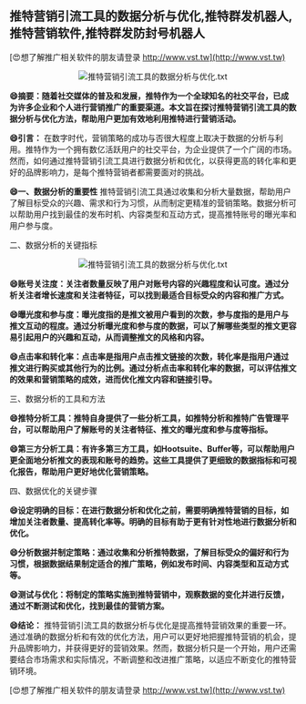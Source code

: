 ## **推特营销引流工具的数据分析与优化,推特群发机器人,推特营销软件,推特群发防封号机器人**

[😍想了解推广相关软件的朋友请登录 http://www.vst.tw](http://www.vst.tw)

 <center><img src="https://vst.tw/MP4/tuiguang/png/1.png" alt="推特营销引流工具的数据分析与优化.txt"></center>

**😄摘要：随着社交媒体的普及和发展，推特作为一个全球知名的社交平台，已成为许多企业和个人进行营销推广的重要渠道。本文旨在探讨推特营销引流工具的数据分析与优化方法，帮助用户更加有效地利用推特进行营销活动。**

**😄引言：**
在数字时代，营销策略的成功与否很大程度上取决于数据的分析与利用。推特作为一个拥有数亿活跃用户的社交平台，为企业提供了一个广阔的市场。然而，如何通过推特营销引流工具进行数据分析和优化，以获得更高的转化率和更好的品牌影响力，是每个推特营销者都需要面对的挑战。

**😄一、数据分析的重要性**
推特营销引流工具通过收集和分析大量数据，帮助用户了解目标受众的兴趣、需求和行为习惯，从而制定更精准的营销策略。数据分析可以帮助用户找到最佳的发布时机、内容类型和互动方式，提高推特账号的曝光率和用户参与度。

二、数据分析的关键指标

 <center><img src="https://vst.tw/MP4/tuiguang/png/1.png" alt="推特营销引流工具的数据分析与优化.txt"></center>

**😄账号关注度：关注者数量反映了用户对账号内容的兴趣程度和认可度。通过分析关注者增长速度和关注者特征，可以找到最适合目标受众的内容和推广方式。**

**😄曝光度和参与度：曝光度指的是推文被用户看到的次数，参与度指的是用户与推文互动的程度。通过分析曝光度和参与度的数据，可以了解哪些类型的推文更容易引起用户的兴趣和互动，从而调整推文的风格和内容。**

**😄点击率和转化率：点击率是指用户点击推文链接的次数，转化率是指用户通过推文进行购买或其他行为的比例。通过分析点击率和转化率的数据，可以评估推文的效果和营销策略的成效，进而优化推文内容和链接引导。**

三、数据分析的工具和方法

**😄推特分析工具：推特自身提供了一些分析工具，如推特分析和推特广告管理平台，可以帮助用户了解账号的关注者特征、推文的曝光度和参与度等指标。**

**😄第三方分析工具：有许多第三方工具，如Hootsuite、Buffer等，可以帮助用户更全面地分析推文的表现和账号的趋势。这些工具提供了更细致的数据指标和可视化报告，帮助用户更好地优化营销策略。**

四、数据优化的关键步骤

**😄设定明确的目标：在进行数据分析和优化之前，需要明确推特营销的目标，如增加关注者数量、提高转化率等。明确的目标有助于更有针对性地进行数据分析和优化。**

**😄分析数据并制定策略：通过收集和分析推特数据，了解目标受众的偏好和行为习惯，根据数据结果制定适合的推广策略，例如发布时间、内容类型和互动方式等。**

**😄测试与优化：将制定的策略实施到推特营销中，观察数据的变化并进行反馈，通过不断测试和优化，找到最佳的营销方案。**

**😄结论：**
推特营销引流工具的数据分析与优化是提高推特营销效果的重要一环。通过准确的数据分析和有效的优化方法，用户可以更好地把握推特营销的机会，提升品牌影响力，并获得更好的营销效果。然而，数据分析只是一个开始，用户还需要结合市场需求和实际情况，不断调整和改进推广策略，以适应不断变化的推特营销环境。

[😍想了解推广相关软件的朋友请登录 http://www.vst.tw](http://www.vst.tw)



